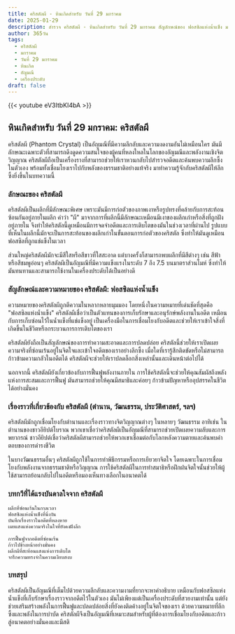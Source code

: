 ```yaml
---
title: คริสตัลผี - หินเกิดสำหรับ วันที่ 29 มกราคม
date: 2025-01-29
description: สำรวจ คริสตัลผี - หินเกิดสำหรับ วันที่ 29 มกราคม สัญลักษณ์ของ ฟอสซิลแห่งน้ำแข็ง มาเรียนรู้ความหมายลึกซึ้งของหินพิเศษนี้
author: 365วัน
tags:
  - คริสตัลผี
  - มกราคม
  - วันที่ 29 มกราคม
  - หินเกิด
  - อัญมณี
  - เครื่องประดับ
draft: false
---
```


{{< youtube eV3ItbKI4bA >}}


## หินเกิดสำหรับ วันที่ 29 มกราคม: คริสตัลผี

คริสตัลผี (Phantom Crystal) เป็นอัญมณีที่มีความลึกลับและความงดงามอันไม่เหมือนใคร มันมีลักษณะเฉพาะตัวที่สามารถดึงดูดความสนใจของผู้คนที่หลงใหลในโลกของอัญมณีและพลังงานเชิงจิตวิญญาณ คริสตัลผีถือเป็นเครื่องรางที่สามารถช่วยให้เราหวนกลับไปสำรวจอดีตและค้นพบความลึกซึ้งในตัวเอง พร้อมทั้งเชื่อมโยงเราไปกับพลังของธรรมชาติอย่างแท้จริง มาทำความรู้จักกับคริสตัลผีให้ลึกซึ้งยิ่งขึ้นในบทความนี้

### ลักษณะของ คริสตัลผี

คริสตัลผีเป็นผลึกที่มีลักษณะพิเศษ เพราะมันมีการก่อตัวของภาพเงาหรือรูปทรงที่คล้ายกับการสะท้อนซ้อนกันอยู่ภายในผลึก คำว่า "ผี" มาจากการที่ผลึกนี้มีลักษณะเหมือนมีเงาของผลึกเก่าหรือสิ่งที่ถูกฝังอยู่ภายใน จึงทำให้คริสตัลนี้ดูเหมือนมีการจดจำอดีตและการเติบโตของมันในช่วงเวลาที่ผ่านไป รูปแบบที่เห็นในผลึกนี้มักจะเป็นการสะท้อนของผลึกเก่าในขั้นตอนการก่อตัวของคริสตัล ซึ่งทำให้มันดูเหมือนฟอสซิลที่ถูกแช่แข็งในเวลา

ส่วนใหญ่คริสตัลผีมักจะมีสีใสหรือสีขาวที่ใสสะอาด แต่บางครั้งก็สามารถพบผลึกที่มีสีต่างๆ เช่น สีฟ้าหรือสีชมพูอ่อนๆ คริสตัลผีเป็นอัญมณีที่มีความแข็งแรงในระดับ 7 ถึง 7.5 บนมาตราส่วนโมห์ ซึ่งทำให้มันทนทานและสามารถใช้งานในเครื่องประดับได้เป็นอย่างดี

### สัญลักษณ์และความหมายของ คริสตัลผี: ฟอสซิลแห่งน้ำแข็ง

ความหมายของคริสตัลผีถูกตีความในหลากหลายมุมมอง โดยหนึ่งในความหมายที่เด่นชัดที่สุดคือ "ฟอสซิลแห่งน้ำแข็ง" คริสตัลผีเชื่อว่าเป็นตัวแทนของการเก็บรักษาและอนุรักษ์พลังงานในอดีต เหมือนกับการเก็บซ่อนไว้ในน้ำแข็งที่แช่แข็งอยู่ เป็นเครื่องมือในการเชื่อมโยงกับอดีตและช่วยให้เราเข้าใจสิ่งที่เกิดขึ้นในชีวิตหรือกระบวนการการเติบโตของเรา

คริสตัลผียังถือเป็นสัญลักษณ์ของการทำความสะอาดและการปลดปล่อย คริสตัลนี้ช่วยให้เราเปิดเผยความจริงที่ซ่อนเร้นอยู่ในจิตใจและเข้าใจอดีตของเราอย่างลึกซึ้ง เมื่อใดที่เรารู้สึกติดขัดหรือไม่สามารถก้าวข้ามความกลัวในอดีตได้ คริสตัลผีจะช่วยให้เราปลดล็อกสิ่งเหล่านั้นและเดินหน้าต่อไปได้

นอกจากนี้ คริสตัลผียังเกี่ยวข้องกับการฟื้นฟูพลังงานภายใน การใช้คริสตัลนี้จะช่วยให้คุณสัมผัสถึงพลังแห่งการสะสมและการฟื้นฟู มันสามารถช่วยให้คุณมีสมาธิและค่อยๆ ก้าวข้ามปัญหาหรืออุปสรรคในชีวิตได้อย่างมั่นคง

### เรื่องราวที่เกี่ยวข้องกับ คริสตัลผี (ตำนาน, วัฒนธรรม, ประวัติศาสตร์, ฯลฯ)

คริสตัลผีมักถูกเชื่อมโยงกับตำนานและเรื่องราวทางจิตวิญญาณต่างๆ ในหลายๆ วัฒนธรรม อาทิเช่น ในตำนานของชาวอียิปต์โบราณ พวกเขาเชื่อว่าคริสตัลผีเป็นอัญมณีที่สามารถช่วยเปิดเผยความลับและการพยากรณ์ ชาวอียิปต์เชื่อว่าคริสตัลผีสามารถช่วยให้พวกเขาเชื่อมต่อกับโลกหลังความตายและค้นพบคำตอบของการดำรงชีวิต

ในบางวัฒนธรรมอื่นๆ คริสตัลผีถูกใช้ในการทำพิธีกรรมหรือการเยียวยาจิตใจ โดยเฉพาะในการเชื่อมโยงกับพลังงานจากธรรมชาติหรือวิญญาณ การใช้คริสตัลผีในการทำสมาธิหรือฝึกฝนจิตใจนั้นช่วยให้ผู้ใช้สามารถย้อนกลับไปในอดีตหรือมองเห็นทางเลือกในอนาคตได้

### บทกวีที่ได้แรงบันดาลใจจาก คริสตัลผี

```
ผลึกที่ซ่อนเร้นในกาลเวลา
ฟอสซิลแห่งน้ำแข็งที่นิ่งงัน
บันทึกเรื่องราวในอดีตที่หลงหาย
เผยแสงแห่งความจริงในใจที่ยังคงฝังลึก

การฟื้นฟูจากอดีตที่ซ่อนเร้น
ก้าวไปข้างหน้าอย่างมั่นคง
ผลึกผีที่สะท้อนแสงแห่งการเติบโต
จารึกความทรงจำในความเงียบสงบ
```

### บทสรุป

คริสตัลผีเป็นอัญมณีที่เต็มไปด้วยความลึกลับและความงามที่ยากจะหาคำอธิบาย เหมือนกับฟอสซิลแห่งน้ำแข็งที่เก็บรักษาเรื่องราวจากอดีตไว้ในตัวเอง มันไม่เพียงแต่เป็นเครื่องประดับที่สวยงามเท่านั้น แต่ยังช่วยเสริมสร้างพลังในการฟื้นฟูและปลดปล่อยสิ่งที่ยังคงติดค้างอยู่ในจิตใจของเรา ด้วยความหมายที่ลึกซึ้งและพลังในการบำบัด คริสตัลผีจึงเป็นอัญมณีที่เหมาะสมสำหรับผู้ที่ต้องการเชื่อมโยงกับอดีตและก้าวสู่อนาคตอย่างมั่นคงและมีสติ